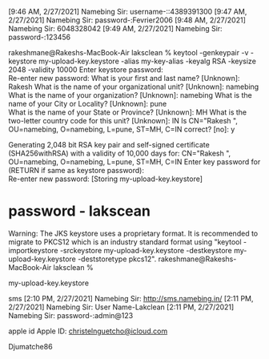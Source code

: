 [9:46 AM, 2/27/2021] Namebing Sir: username-::4389391300
[9:47 AM, 2/27/2021] Namebing Sir: password-:Fevrier2006
[9:48 AM, 2/27/2021] Namebing Sir: 6048328042
[9:49 AM, 2/27/2021] Namebing Sir: password-:123456


rakeshmane@Rakeshs-MacBook-Air laksclean % keytool -genkeypair -v -keystore my-upload-key.keystore -alias my-key-alias -keyalg RSA -keysize 2048 -validity 10000 
Enter keystore password:  
Re-enter new password: 
What is your first and last name?
  [Unknown]:  Rakesh 
What is the name of your organizational unit?
  [Unknown]:  namebing
What is the name of your organization?
  [Unknown]:  namebing
What is the name of your City or Locality?
  [Unknown]:  pune   
What is the name of your State or Province?
  [Unknown]:  MH
What is the two-letter country code for this unit?
  [Unknown]:  IN
Is CN="Rakesh ", OU=namebing, O=namebing, L=pune, ST=MH, C=IN correct?
  [no]:  y

Generating 2,048 bit RSA key pair and self-signed certificate (SHA256withRSA) with a validity of 10,000 days
	for: CN="Rakesh ", OU=namebing, O=namebing, L=pune, ST=MH, C=IN
Enter key password for <my-key-alias>
	(RETURN if same as keystore password):  
Re-enter new password: 
[Storing my-upload-key.keystore]
# password - lakscean
Warning:
The JKS keystore uses a proprietary format. It is recommended to migrate to PKCS12 which is an industry standard format using "keytool -importkeystore -srckeystore my-upload-key.keystore -destkeystore my-upload-key.keystore -deststoretype pkcs12".
rakeshmane@Rakeshs-MacBook-Air laksclean %                                     




my-upload-key.keystore



sms 
[2:10 PM, 2/27/2021] Namebing Sir: http://sms.namebing.in/
[2:11 PM, 2/27/2021] Namebing Sir: User Name-Lakclean
[2:11 PM, 2/27/2021] Namebing Sir: password-:admin@123


apple id 
Apple ID: christelnguetcho@icloud.com

Djumatche86